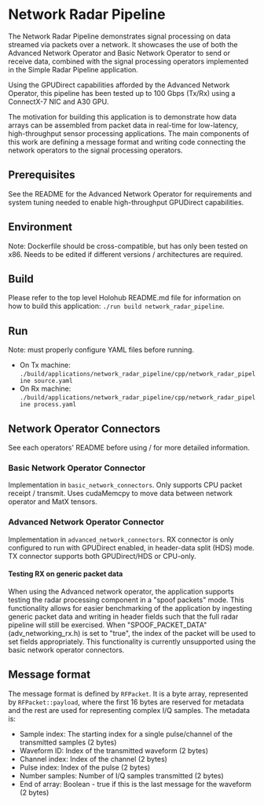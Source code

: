 # Network Radar Pipeline
The Network Radar Pipeline demonstrates signal processing on data streamed via packets over a network. It showcases the use of both the Advanced Network Operator and Basic Network Operator to send or receive data, combined with the signal processing operators implemented in the Simple Radar Pipeline application.

Using the GPUDirect capabilities afforded by the Advanced Network Operator, this pipeline has been tested up to 100 Gbps (Tx/Rx) using a ConnectX-7 NIC and A30 GPU.

The motivation for building this application is to demonstrate how data arrays can be assembled from packet data in real-time for low-latency, high-throughput sensor processing applications. The main components of this work are defining a message format and writing code connecting the network operators to the signal processing operators.

## Prerequisites
See the README for the Advanced Network Operator for requirements and system tuning needed to enable high-throughput GPUDirect capabilities.

## Environment
Note: Dockerfile should be cross-compatible, but has only been tested on x86. Needs to be edited if different versions / architectures are required.

## Build
Please refer to the top level Holohub README.md file for information on how to build this application: `./run build network_radar_pipeline`.

## Run
Note: must properly configure YAML files before running.
- On Tx machine: `./build/applications/network_radar_pipeline/cpp/network_radar_pipeline source.yaml`
- On Rx machine: `./build/applications/network_radar_pipeline/cpp/network_radar_pipeline process.yaml`

## Network Operator Connectors
See each operators' README before using / for more detailed information.
### Basic Network Operator Connector
Implementation in `basic_network_connectors`. Only supports CPU packet receipt / transmit. Uses cudaMemcpy to move data between network operator and MatX tensors.
### Advanced Network Operator Connector
Implementation in `advanced_network_connectors`. RX connector is only configured to run with GPUDirect enabled, in header-data split (HDS) mode. TX connector supports both GPUDirect/HDS or CPU-only.
#### Testing RX on generic packet data
When using the Advanced network operator, the application supports testing the radar processing component in a "spoof packets" mode. This functionality allows for easier benchmarking of the application by ingesting generic packet data and writing in header fields such that the full radar pipeline will still be exercised. When "SPOOF_PACKET_DATA" (adv_networking_rx.h) is set to "true", the index of the packet will be used to set fields appropriately. This functionality is currently unsupported using the basic network operator connectors.

## Message format
The message format is defined by `RFPacket`. It is a byte array, represented by `RFPacket::payload`, where the first 16 bytes are reserved for metadata and the rest are used for representing complex I/Q samples. The metadata is:
- Sample index: The starting index for a single pulse/channel of the transmitted samples (2 bytes)
- Waveform ID: Index of the transmitted waveform (2 bytes)
- Channel index: Index of the channel (2 bytes)
- Pulse index: Index of the pulse (2 bytes)
- Number samples: Number of I/Q samples transmitted (2 bytes)
- End of array: Boolean - true if this is the last message for the waveform (2 bytes)